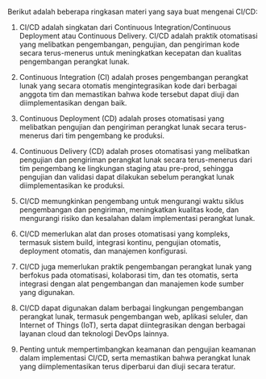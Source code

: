 Berikut adalah beberapa ringkasan materi yang saya buat mengenai CI/CD:

1. CI/CD adalah singkatan dari Continuous Integration/Continuous Deployment atau Continuous Delivery. CI/CD adalah praktik otomatisasi yang melibatkan pengembangan, pengujian, dan pengiriman kode secara terus-menerus untuk meningkatkan kecepatan dan kualitas pengembangan perangkat lunak.

2. Continuous Integration (CI) adalah proses pengembangan perangkat lunak yang secara otomatis mengintegrasikan kode dari berbagai anggota tim dan memastikan bahwa kode tersebut dapat diuji dan diimplementasikan dengan baik.

3. Continuous Deployment (CD) adalah proses otomatisasi yang melibatkan pengujian dan pengiriman perangkat lunak secara terus-menerus dari tim pengembang ke produksi.

4. Continuous Delivery (CD) adalah proses otomatisasi yang melibatkan pengujian dan pengiriman perangkat lunak secara terus-menerus dari tim pengembang ke lingkungan staging atau pre-prod, sehingga pengujian dan validasi dapat dilakukan sebelum perangkat lunak diimplementasikan ke produksi.

5. CI/CD memungkinkan pengembang untuk mengurangi waktu siklus pengembangan dan pengiriman, meningkatkan kualitas kode, dan mengurangi risiko dan kesalahan dalam implementasi perangkat lunak.

6. CI/CD memerlukan alat dan proses otomatisasi yang kompleks, termasuk sistem build, integrasi kontinu, pengujian otomatis, deployment otomatis, dan manajemen konfigurasi.

7. CI/CD juga memerlukan praktik pengembangan perangkat lunak yang berfokus pada otomatisasi, kolaborasi tim, dan tes otomatis, serta integrasi dengan alat pengembangan dan manajemen kode sumber yang digunakan.

8. CI/CD dapat digunakan dalam berbagai lingkungan pengembangan perangkat lunak, termasuk pengembangan web, aplikasi seluler, dan Internet of Things (IoT), serta dapat diintegrasikan dengan berbagai layanan cloud dan teknologi DevOps lainnya.

9. Penting untuk mempertimbangkan keamanan dan pengujian keamanan dalam implementasi CI/CD, serta memastikan bahwa perangkat lunak yang diimplementasikan terus diperbarui dan diuji secara teratur.